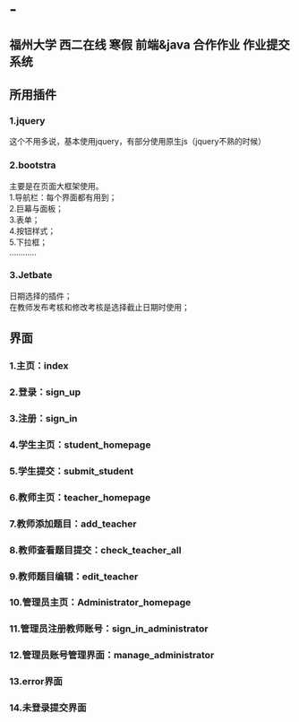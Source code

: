 # -
福州大学 西二在线 寒假 前端&amp;java 合作作业 作业提交系统
-----------------
## 所用插件
### 1.jquery
<tab>这个不用多说，基本使用jquery，有部分使用原生js（jquery不熟的时候）
  
### 2.bootstra
<tab>主要是在页面大框架使用。<br>
  1.导航栏：每个界面都有用到；<br>
  2.巨幕与面板；<br>
  3.表单；<br>
  4.按钮样式；<br>
  5.下拉框；<br>
  …………<br>
  
### 3.Jetbate
日期选择的插件；<br>
在教师发布考核和修改考核是选择截止日期时使用；<br>

## 界面
### 1.主页：index
### 2.登录：sign_up
### 3.注册：sign_in
### 4.学生主页：student_homepage
### 5.学生提交：submit_student
### 6.教师主页：teacher_homepage
### 7.教师添加题目：add_teacher
### 8.教师查看题目提交：check_teacher_all
### 9.教师题目编辑：edit_teacher
### 10.管理员主页：Administrator_homepage
### 11.管理员注册教师账号：sign_in_administrator
### 12.管理员账号管理界面：manage_administrator
### 13.error界面
### 14.未登录提交界面
